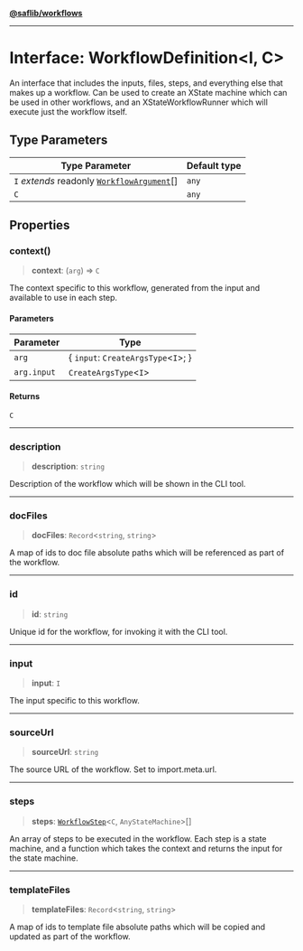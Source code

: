 [**@saflib/workflows**](../index.md)

---

# Interface: WorkflowDefinition\<I, C\>

An interface that includes the inputs, files, steps, and everything else that makes up a workflow. Can be used to create an XState machine which can be used in other workflows, and an XStateWorkflowRunner which will execute just the workflow itself.

## Type Parameters

| Type Parameter                                                     | Default type |
| ------------------------------------------------------------------ | ------------ |
| `I` _extends_ readonly [`WorkflowArgument`](WorkflowArgument.md)[] | `any`        |
| `C`                                                                | `any`        |

## Properties

### context()

> **context**: (`arg`) => `C`

The context specific to this workflow, generated from the input and available to use in each step.

#### Parameters

| Parameter   | Type                                    |
| ----------- | --------------------------------------- |
| `arg`       | \{ `input`: `CreateArgsType`\<`I`\>; \} |
| `arg.input` | `CreateArgsType`\<`I`\>                 |

#### Returns

`C`

---

### description

> **description**: `string`

Description of the workflow which will be shown in the CLI tool.

---

### docFiles

> **docFiles**: `Record`\<`string`, `string`\>

A map of ids to doc file absolute paths which will be referenced as part of the workflow.

---

### id

> **id**: `string`

Unique id for the workflow, for invoking it with the CLI tool.

---

### input

> **input**: `I`

The input specific to this workflow.

---

### sourceUrl

> **sourceUrl**: `string`

The source URL of the workflow. Set to import.meta.url.

---

### steps

> **steps**: [`WorkflowStep`](../type-aliases/WorkflowStep.md)\<`C`, `AnyStateMachine`\>[]

An array of steps to be executed in the workflow. Each step is a state machine, and a function which takes the context and returns the input for the state machine.

---

### templateFiles

> **templateFiles**: `Record`\<`string`, `string`\>

A map of ids to template file absolute paths which will be copied and updated as part of the workflow.

